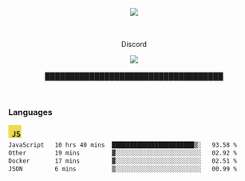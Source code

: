 <p align="center">
  <img src="https://share.dmca.gripe/EEtZKgXdFbg8aots.png">
</p>
‎<p align="center">Discord</p>

<p align="center">
  <img src="https://discord.c99.nl/widget/theme-2/287977955240706060.png">
</p>

<p align="center">████████████████████████████████████</p></br>

### Languages

<img align="left" alt="JavaScript" width="26px" src="https://raw.githubusercontent.com/github/explore/80688e429a7d4ef2fca1e82350fe8e3517d3494d/topics/javascript/javascript.png" /></br>

<!--START_SECTION:waka-->
```text
JavaScript   10 hrs 40 mins  ███████████████████████▒░   93.58 % 
Other        19 mins         ▓░░░░░░░░░░░░░░░░░░░░░░░░   02.92 % 
Docker       17 mins         ▓░░░░░░░░░░░░░░░░░░░░░░░░   02.51 % 
JSON         6 mins          ▒░░░░░░░░░░░░░░░░░░░░░░░░   00.99 % 
```
<!--END_SECTION:waka-->
